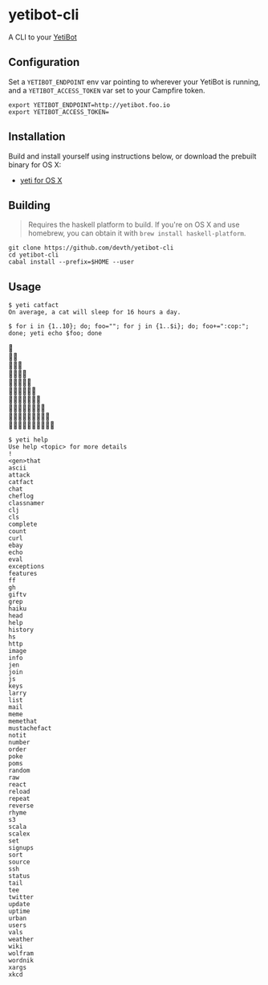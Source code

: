 # yetibot-cli

A CLI to your [YetiBot](https://github.com/devth/yetibot)

## Configuration

Set a `YETIBOT_ENDPOINT` env var pointing to wherever your YetiBot is running, and
a `YETIBOT_ACCESS_TOKEN` var set to your Campfire token.

```
export YETIBOT_ENDPOINT=http://yetibot.foo.io
export YETIBOT_ACCESS_TOKEN=
```

## Installation

Build and install yourself using instructions below, or download the prebuilt binary
for OS X:

* [yeti for OS X](http://cl.ly/2R1K1F020I0y)

## Building

> Requires the haskell platform to build. If you're on OS X and use homebrew, you can
> obtain it with `brew install haskell-platform`.

```
git clone https://github.com/devth/yetibot-cli
cd yetibot-cli
cabal install --prefix=$HOME --user
```


## Usage

```
$ yeti catfact
On average, a cat will sleep for 16 hours a day.
```

```
$ for i in {1..10}; do; foo=""; for j in {1..$i}; do; foo+=":cop:"; done; yeti echo $foo; done
```
:cop:<br />
:cop::cop:<br />
:cop::cop::cop:<br />
:cop::cop::cop::cop:<br />
:cop::cop::cop::cop::cop:<br />
:cop::cop::cop::cop::cop::cop:<br />
:cop::cop::cop::cop::cop::cop::cop:<br />
:cop::cop::cop::cop::cop::cop::cop::cop:<br />
:cop::cop::cop::cop::cop::cop::cop::cop::cop:<br />
:cop::cop::cop::cop::cop::cop::cop::cop::cop::cop:

```
$ yeti help
Use help <topic> for more details
!
<gen>that
ascii
attack
catfact
chat
cheflog
classnamer
clj
cls
complete
count
curl
ebay
echo
eval
exceptions
features
ff
gh
giftv
grep
haiku
head
help
history
hs
http
image
info
jen
join
js
keys
larry
list
mail
meme
memethat
mustachefact
notit
number
order
poke
poms
random
raw
react
reload
repeat
reverse
rhyme
s3
scala
scalex
set
signups
sort
source
ssh
status
tail
tee
twitter
update
uptime
urban
users
vals
weather
wiki
wolfram
wordnik
xargs
xkcd
```
